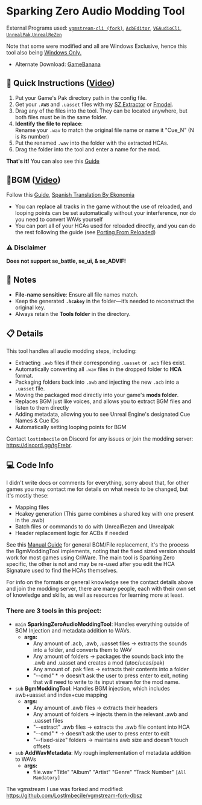 # Sparking Zero Audio Modding Tool
External Programs used: [`vgmstream-cli (fork)`](https://github.com/Lostlmbecile/vgmstream-fork-dbsz), [`AcbEditor`](https://github.com/blueskythlikesclouds/SonicAudioTools), [`VGAudioCli`](https://github.com/Thealexbarney/VGAudio), [`UnrealPak`](https://github.com/RiotOreO/unrealpak),[`UnrealReZen`](https://github.com/rm-NoobInCoding/UnrealReZen)

Note that some were modified and all are Windows Exclusive, hence this tool also being <ins>Windows Only<ins>.

- Alternate Download: [GameBanana](https://gamebanana.com/tools/18312)
## 🚀 Quick Instructions ([Video](https://youtu.be/MHRzLJcA78w?si=ljaxheTIzuyKlVLA))

1. Put your Game's Pak directory path in the config file.
2. Get your `.AWB` and `.uasset` files with my [SZ Extractor](https://docs.google.com/document/d/1hjCoHq5XxsIRARTcqUn12roO_SVsuiYhDwmwWXCrDQ0/edit?tab=t.5bdxkeqf18e5) or [Fmodel](https://docs.google.com/document/d/1hjCoHq5XxsIRARTcqUn12roO_SVsuiYhDwmwWXCrDQ0/edit?tab=t.pnuxbb3cbn2y#heading=h.qbnatqx0p168).
3. Drag any of the files into the tool. They can be located anywhere, but both files must be in the same folder.
4. **Identify the file to replace**:  
   Rename your `.wav` to match the original file name or name it "Cue_N" (N is its number)
5. Put the renamed `.wav` into the folder with the extracted HCAs.
6. Drag the folder into the tool and enter a name for the mod.

**That's it!** You can also see this [Guide](https://docs.google.com/document/d/1hjCoHq5XxsIRARTcqUn12roO_SVsuiYhDwmwWXCrDQ0/edit?tab=t.qg24fpgvrtbx)

## 🎺BGM ([Video](https://youtu.be/StEm-FdkgQc?si=aNCsMdkEmgSoSqZ1))
Follow this [Guide](https://docs.google.com/document/d/1hjCoHq5XxsIRARTcqUn12roO_SVsuiYhDwmwWXCrDQ0/edit?tab=t.0#heading=h.mdona1wxpcnp), [Spanish Translation By Ekonomia](https://docs.google.com/document/d/1ZyRd0iUqMNFcSFMW1cC1FB3ntIc9PmtWDeGvDbRIAGg/edit?tab=t.0#heading=h.mdona1wxpcnp)
- You can replace all tracks in the game without the use of reloaded, and looping points can be set automatically without your interference, nor do you need to convert WAVs yourself
- You can port all of your HCAs used for reloaded directly, and you can do the rest following the guide (see [Porting From Reloaded](https://docs.google.com/document/d/1hjCoHq5XxsIRARTcqUn12roO_SVsuiYhDwmwWXCrDQ0/edit?tab=t.0#heading=h.4le3ikxk076w))


### ⚠️ Disclaimer
**Does not support se_battle, se_ui, & se_ADVIF!**

## 📝 Notes
- **File-name sensitive**: Ensure all file names match.
- Keep the generated **`.hcakey`** in the folder—it’s needed to reconstruct the original key.
- Always retain the **Tools folder** in the directory.

## 📋 Details

This tool handles all audio modding steps, including:
- Extracting `.awb` files if their corresponding `.uasset` or `.acb` files exist.
- Automatically converting all `.wav` files in the dropped folder to **HCA** format.
- Packaging folders back into `.awb` and injecting the new `.acb` into a `.uasset` file.
- Moving the packaged mod directly into your game's **mods folder**.
- Replaces BGM just like voices, and allows you to extract BGM files and listen to them directly
- Adding metadata, allowing you to see Unreal Engine's designated Cue Names & Cue IDs
- Automatically setting looping points for BGM

Contact `lostimbecile` on Discord for any issues or join the modding server: https://discord.gg/tgFrebr.

## 💻 Code Info
I didn't write docs or comments for everything, sorry about that, for other games you may contact me for details on what needs to be changed, but it's mostly these:
- Mapping files
- Hcakey generation (This game combines a shared key with one present in the .awb)
- Batch files or commands to do with UnrealRezen and Unrealpak
- Header replacement logic for ACBs if needed

See this [Manual Guide](https://docs.google.com/document/d/1hjCoHq5XxsIRARTcqUn12roO_SVsuiYhDwmwWXCrDQ0/edit?tab=t.y5zlgcmfyfcs) for general BGM/File replacement, it's the process the BgmModdingTool implements, noting that the fixed sized version should work for most games using CriWare. The main tool is Sparking Zero specific, the other is not and may be re-used after you edit the HCA Signature used to find the HCAs themselves.

For info on the formats or general knowledge see the contact details above and join the modding server, there are many people, each with their own set of knowledge and skills, as well as resources for learning more at least.

### There are 3 tools in this project:

- `main` **SparkingZeroAudioModdingTool**: Handles everything outside of BGM Injection and metadata addition to WAVs.
   - **args:**
      - Any amount of .acb, .awb, .uasset files -> extracts the sounds into a folder, and converts them to WAV
      - Any amount of folders -> packages the sounds back into the .awb and .uasset and creates a mod (utoc/ucas/pak)
      - Any amount of .pak files -> extracts their contents into a folder
      - "--cmd" * -> doesn't ask the user to press enter to exit, noting that will need to write to its input stream for the mod name.
- `sub` **BgmModdingTool**: Handles BGM injection, which includes awb+uasset and index+cue mapping
   - **args:**
       - Any amount of .awb files -> extracts their headers
       - Any amount of folders -> injects them in the relevant .awb and .uasset files
       - "--extract" .awb files -> extracts the .awb file content into HCA
       - "--cmd" * -> doesn't ask the user to press enter to exit
       - "--fixed-size" folders -> maintains awb size and doesn't touch offsets
- `sub` **AddWavMetadata**: My rough implementation of metadata addition to WAVs
   - **args:**
      - file.wav "Title" "Album" "Artist" "Genre" "Track Number" `[All Mandatory]`     

The vgmstream I use was forked and modified: https://github.com/Lostlmbecile/vgmstream-fork-dbsz 
